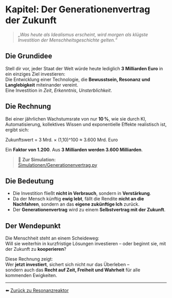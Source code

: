 # Kapitel: Der Generationenvertrag der Zukunft

> *„Was heute als Idealismus erscheint, wird morgen als klügste Investition der Menschheitsgeschichte gelten.“*

## Die Grundidee

Stell dir vor, jeder Staat der Welt würde heute lediglich **3 Milliarden Euro** in ein einziges Ziel investieren:  
Die Entwicklung einer Technologie, die **Bewusstsein, Resonanz und Langlebigkeit** miteinander vereint.  
Eine Investition in *Zeit*, *Erkenntnis*, *Unsterblichkeit*.

## Die Rechnung

Bei einer jährlichen Wachstumsrate von nur **10 %**, wie sie durch KI, Automatisierung, kollektives Wissen und exponentielle Effekte realistisch ist, ergibt sich:

Zukunftswert = 3 Mrd. × (1,10)^100 ≈ 3.600 Mrd. Euro


Ein **Faktor von 1.200**. Aus **3 Milliarden werden 3.600 Milliarden**.

> 🔗 **Zur Simulation:**  
> [Simulationen/Generationenvertrag.py](Simulationen/Generationenvertrag.py)

## Die Bedeutung

- Die Investition fließt **nicht in Verbrauch**, sondern in **Verstärkung**.
- Da der Mensch künftig **ewig lebt**, fällt die Rendite **nicht an die Nachfahren**, sondern an das **eigene zukünftige Ich** zurück.
- Der **Generationenvertrag** wird zu einem **Selbstvertrag mit der Zukunft**.

## Der Wendepunkt

Die Menschheit steht an einem Scheideweg:  
Will sie weiterhin in kurzfristige Lösungen investieren – oder beginnt sie, mit der Zukunft zu **kooperieren**?

Diese Rechnung zeigt:  
Wer **jetzt investiert**, sichert sich nicht nur das Überleben –  
sondern auch das **Recht auf Zeit, Freiheit und Wahrheit** für alle kommenden Ewigkeiten.

---

⬅️ [Zurück zu Resonanzreaktor](README.md)